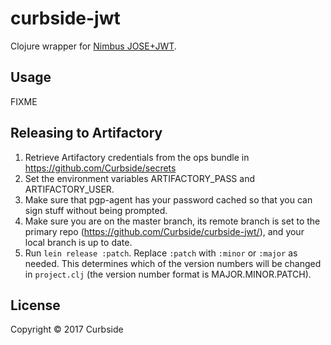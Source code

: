 # curbside-jwt

Clojure wrapper for [Nimbus JOSE+JWT](https://connect2id.com/products/nimbus-jose-jwt).

## Usage

FIXME

## Releasing to Artifactory

1. Retrieve Artifactory credentials from the ops bundle in
   https://github.com/Curbside/secrets
2. Set the environment variables ARTIFACTORY_PASS and ARTIFACTORY_USER.
3. Make sure that pgp-agent has your password cached so that you can sign stuff without being prompted.
4. Make sure you are on the master branch, its remote branch is set to the primary repo (https://github.com/Curbside/curbside-jwt/), and your local branch is up to date.
5. Run `lein release :patch`. Replace `:patch` with `:minor` or `:major` as needed. This determines which of the version numbers will be changed in `project.clj` (the version number format is MAJOR.MINOR.PATCH).

## License

Copyright © 2017 Curbside
